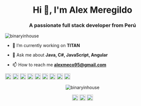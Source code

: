 <h1 align="center">Hi 👋, I'm Alex Meregildo</h1>
<h3 align="center">A passionate full stack developer from Perú</h3>
<p align="left"> <img src="https://komarev.com/ghpvc/?username=binaryinhouse" alt="binaryinhouse" /> </p>

- 🔭 I’m currently working on **TITAN**

- 💬 Ask me about **Java, C#, JavaScript, Angular**

- 📫 How to reach me **alexmeco95@gmail.com**

<p align="left"><img src="https://konpa.github.io/devicon/devicon.git/icons/csharp/csharp-original.svg" alt="csharp" width="20" height="20"/> <img src="https://konpa.github.io/devicon/devicon.git/icons/docker/docker-original-wordmark.svg" alt="docker" width="20" height="20"/> <img src="https://konpa.github.io/devicon/devicon.git/icons/dot-net/dot-net-original-wordmark.svg" alt="dotnet" width="20" height="20"/> <img src="https://konpa.github.io/devicon/devicon.git/icons/java/java-original-wordmark.svg" alt="java" width="20" height="20"/> <img src="https://konpa.github.io/devicon/devicon.git/icons/javascript/javascript-original.svg" alt="javascript" width="20" height="20"/> <img src="https://konpa.github.io/devicon/devicon.git/icons/mongodb/mongodb-original-wordmark.svg" alt="mongodb" width="20" height="20"/> <img src="https://konpa.github.io/devicon/devicon.git/icons/mysql/mysql-original-wordmark.svg" alt="mysql" width="20" height="20"/> <img src="https://konpa.github.io/devicon/devicon.git/icons/nodejs/nodejs-original-wordmark.svg" alt="nodejs" width="20" height="20"/> <img src="https://konpa.github.io/devicon/devicon.git/icons/nginx/nginx-original.svg" alt="nginx" width="20" height="20"/></p><p align="center"> <img src="https://github-readme-stats.vercel.app/api?username=binaryinhouse&show_icons=true" alt="binaryinhouse" /> </p>

<p align="center">
<a href="https://twitter.com/@alex_meregil" target="blank"><img align="center" src="https://cdn.jsdelivr.net/npm/simple-icons@3.0.1/icons/twitter.svg" alt="@alex_meregil" height="20" width="20" /></a>
<a href="https://linkedin.com/in/alex-meregildo-72907673" target="blank"><img align="center" src="https://cdn.jsdelivr.net/npm/simple-icons@3.0.1/icons/linkedin.svg" alt="alex-meregildo-72907673" height="20" width="20" /></a>
<a href="https://stackoverflow.com/users/11537327/alex-meregildo" target="blank"><img align="center" src="https://cdn.jsdelivr.net/npm/simple-icons@3.0.1/icons/stackoverflow.svg" alt="users/11537327/alex-meregildo" height="20" width="20" /></a>
</p>
